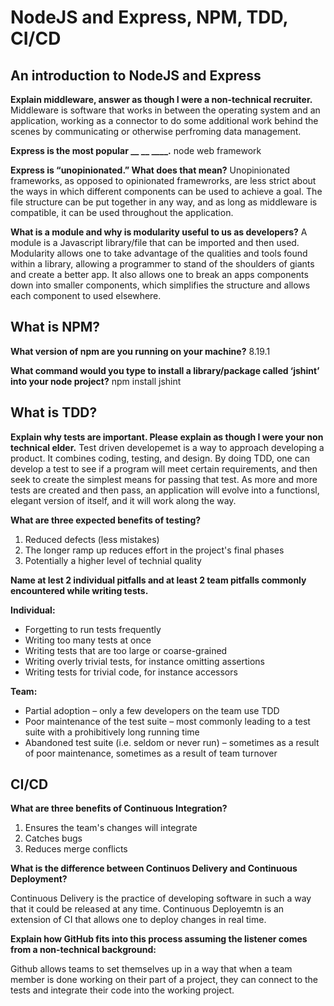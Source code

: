 # NodeJS and Express, NPM, TDD, CI/CD

## An introduction to NodeJS and Express

**Explain middleware, answer as though I were a non-technical recruiter.**
Middleware is software that works in between the operating system and an application, working as a connector to do some additional work behind the scenes by communicating or otherwise perfroming data management.

**Express is the most popular __ __ ____.**
node web framework

**Express is “unopinionated.” What does that mean?**
Unopinionated frameworks, as opposed to opinionated framewrorks, are less strict about the ways in which different components can be used to achieve a goal. The file structure can be put together in any way, and as long as middleware is compatible, it can be used throughout the application.

**What is a module and why is modularity useful to us as developers?**
A module is a Javascript library/file that can be imported and then used. Modularity allows one to take advantage of the qualities and tools found within a library, allowing a programmer to stand of the shoulders of giants and create a better app. It also allows one to break an apps components down into smaller components, which simplifies the structure and allows each component to used elsewhere.

## What is NPM?

**What version of npm are you running on your machine?**
8.19.1

**What command would you type to install a library/package called ‘jshint’ into your node project?**
npm install jshint

## What is TDD?

**Explain why tests are important. Please explain as though I were your non technical elder.**
Test driven developemet is a way to approach developing a product. It combines coding, testing, and design. By doing TDD, one can develop a test to see if a program will meet certain requirements, and then seek to create the simplest means for passing that test. As more and more tests are created and then pass, an application will evolve into a functionsl, elegant version of itself, and it will work along the way.

**What are three expected benefits of testing?**

1. Reduced defects (less mistakes)
2. The longer ramp up reduces effort in the project's final phases
3. Potentially a higher level of technial quality

**Name at lest 2 individual pitfalls and at least 2 team pitfalls commonly encountered while writing tests.**

**Individual:**

- Forgetting to run tests frequently
- Writing too many tests at once
- Writing tests that are too large or coarse-grained
- Writing overly trivial tests, for instance omitting assertions
- Writing tests for trivial code, for instance accessors

**Team:**

- Partial adoption – only a few developers on the team use TDD
- Poor maintenance of the test suite – most commonly leading to a test suite with a prohibitively long running time
- Abandoned test suite (i.e. seldom or never run) – sometimes as a result of poor maintenance, sometimes as a result of team turnover

## CI/CD

**What are three benefits of Continuous Integration?**

1. Ensures the team's changes will integrate
2. Catches bugs
3. Reduces merge conflicts

**What is the difference between Continuos Delivery and Continuous Deployment?**

Continuous Delivery is the practice of developing software in such a way that it could be released at any time. Continuous Deployemtn is an extension of CI that allows one to deploy changes in real time.

**Explain how GitHub fits into this process assuming the listener comes from a non-technical background:**

Github allows teams to set themselves up in a way that when a team member is done working on their part of a project, they can connect to the tests and integrate their code into the working project.
